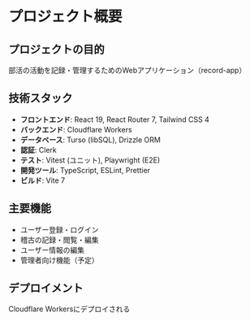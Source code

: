 # プロジェクト概要

## プロジェクトの目的

部活の活動を記録・管理するためのWebアプリケーション（record-app）

## 技術スタック

- **フロントエンド**: React 19, React Router 7, Tailwind CSS 4
- **バックエンド**: Cloudflare Workers
- **データベース**: Turso (libSQL), Drizzle ORM
- **認証**: Clerk
- **テスト**: Vitest (ユニット), Playwright (E2E)
- **開発ツール**: TypeScript, ESLint, Prettier
- **ビルド**: Vite 7

## 主要機能

- ユーザー登録・ログイン
- 稽古の記録・閲覧・編集
- ユーザー情報の編集
- 管理者向け機能（予定）

## デプロイメント

Cloudflare Workersにデプロイされる
